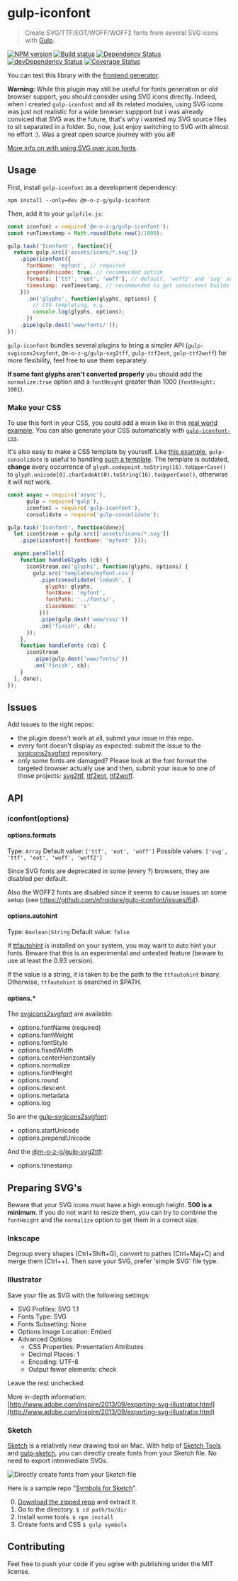 # gulp-iconfont

> Create SVG/TTF/EOT/WOFF/WOFF2 fonts from several SVG icons with [Gulp](http://gulpjs.com/).

[![NPM version](https://badge.fury.io/js/%40m-o-z-g%2Fgulp-iconfont.svg)](https://npmjs.org/package/@m-o-z-g/gulp-iconfont) [![Build status](https://secure.travis-ci.org/M-O-Z-G/gulp-iconfont.png)](https://travis-ci.org/M-O-Z-G/gulp-iconfont) [![Dependency Status](https://david-dm.org/m-o-z-g/gulp-iconfont.svg)](https://david-dm.org/m-o-z-g/gulp-iconfont) [![devDependency Status](https://david-dm.org/m-o-z-g/gulp-iconfont/dev-status.svg)](https://david-dm.org/m-o-z-g/gulp-iconfont#info=devDependencies) [![Coverage Status](https://coveralls.io/repos/github/M-O-Z-G/gulp-iconfont/badge.svg?branch=master)](https://coveralls.io/github/M-O-Z-G/gulp-iconfont?branch=master)

You can test this library with the
 [frontend generator](http://nfroidure.github.io/svgiconfont/).

**Warning:** While this plugin may still be useful for fonts generation or old browser
 support, you should consider using SVG icons directly. Indeed, when i created
 `gulp-iconfont` and all its related modules, using SVG icons was just not realistic
 for a wide browser suppport but i was already conviced that SVG was the
 future, that's why i wanted my SVG source files to sit separated in a folder.
 So, now, just enjoy switching to SVG with almost no effort :). Was a great
 open source journey with you all!

[More info on with using SVG over icon fonts](https://sarasoueidan.com/blog/icon-fonts-to-svg/).

## Usage

First, install `gulp-iconfont` as a development dependency:

```shell
npm install --only=dev @m-o-z-g/gulp-iconfont
```

Then, add it to your `gulpfile.js`:

```javascript
const iconfont = require('@m-o-z-g/gulp-iconfont');
const runTimestamp = Math.round(Date.now()/1000);

gulp.task('Iconfont', function(){
  return gulp.src(['assets/icons/*.svg'])
    .pipe(iconfont({
      fontName: 'myfont', // required
      prependUnicode: true, // recommended option
      formats: ['ttf', 'eot', 'woff'], // default, 'woff2' and 'svg' are available
      timestamp: runTimestamp, // recommended to get consistent builds when watching files
    }))
      .on('glyphs', function(glyphs, options) {
        // CSS templating, e.g.
        console.log(glyphs, options);
      })
    .pipe(gulp.dest('www/fonts/'));
});
```

`gulp-iconfont` bundles several plugins to bring a simpler API
 (`gulp-svgicons2svgfont`, `@m-o-z-g/gulp-svg2tff`, `gulp-ttf2eot`, `gulp-ttf2woff`)
 for more flexibility, feel free to use them separately.

 **If some font glyphs aren't converted properly** you should add the
  `normalize:true` option and a `fontHeight` greater than 1000
  (`fontHeight: 1001`).

### Make your CSS

To use this font in your CSS, you could add a mixin like in this
 [real world example](https://github.com/ChtiJS/chtijs.francejs.org/blob/master/documents/less/_icons.less).
 You can also generate your CSS automatically with
 [`gulp-iconfont-css`](https://github.com/backflip/gulp-iconfont-css).

It's also easy to make a CSS template by yourself. Like
 [this example](https://github.com/cognitom/symbols-for-sketch/blob/master/gulpfile.js#L17),
 `gulp-consolidate` is useful to handling
 [such a template](https://github.com/cognitom/symbols-for-sketch/blob/master/templates/fontawesome-style.css). The template is outdated, **change** every occurrence of `glyph.codepoint.toString(16).toUpperCase()` to `glyph.unicode[0].charCodeAt(0).toString(16).toUpperCase()`, otherwise it will not work.

```javascript
const async = require('async'),
      gulp = require('gulp'),
      iconfont = require('gulp-iconfont'),
      consolidate = require('gulp-consolidate');

gulp.task('Iconfont', function(done){
  let iconStream = gulp.src(['assets/icons/*.svg'])
    .pipe(iconfont({ fontName: 'myfont' }));

  async.parallel([
    function handleGlyphs (cb) {
      iconStream.on('glyphs', function(glyphs, options) {
        gulp.src('templates/myfont.css')
          .pipe(consolidate('lodash', {
            glyphs: glyphs,
            fontName: 'myfont',
            fontPath: '../fonts/',
            className: 's'
          }))
          .pipe(gulp.dest('www/css/'))
          .on('finish', cb);
      });
    },
    function handleFonts (cb) {
      iconStream
        .pipe(gulp.dest('www/fonts/'))
        .on('finish', cb);
    }
  ], done);
});
```

## Issues

Add issues to the right repos:
* the plugin doesn't work at all, submit your issue in this repo.
* every font doesn't display as expected: submit the issue to the
 [svgicons2svgfont](https://github.com/nfroidure/svgicons2svgfont) repository.
* only some fonts are damaged? Please look at the font format the targeted
 browser actually use and then, submit your issue to one of those projects:
 [svg2ttf](https://github.com/fontello/svg2ttf),
 [ttf2eot](https://github.com/fontello/ttf2eot),
 [ttf2woff](https://github.com/fontello/ttf2woff).

## API

### iconfont(options)

#### options.formats
Type: `Array`
Default value: `['ttf', 'eot', 'woff']`
Possible values: `['svg', 'ttf', 'eot', 'woff', 'woff2']`

Since SVG fonts are deprecated in some (every ?) browsers, they are disabled
 per default.

Also the WOFF2 fonts are disabled since it seems to cause issues on some setup
 (see https://github.com/nfroidure/gulp-iconfont/issues/64).

#### options.autohint
Type: `Boolean|String`
Default value: `false`

If [ttfautohint](http://www.freetype.org/ttfautohint/) is installed on your
 system, you may want to auto hint your fonts. Beware that this is an
 experimental and untested feature (beware to use at least the 0.93 version).

If the value is a string, it is taken to be the path to the `ttfautohint` binary.
 Otherwise, `ttfautohint` is searched in $PATH.

#### options.*

The [svgicons2svgfont](https://github.com/nfroidure/svgicons2svgfont#svgicons2svgfontoptions)
 are available:
* options.fontName (required)
* options.fontWeight
* options.fontStyle
* options.fixedWidth
* options.centerHorizontally
* options.normalize
* options.fontHeight
* options.round
* options.descent
* options.metadata
* options.log

So are the [gulp-svgicons2svgfont](https://github.com/nfroidure/gulp-svgicons2svgfont#svgicons2svgfontoptions):
* options.startUnicode
* options.prependUnicode

And the [@m-o-z-g/gulp-svg2ttf](https://github.com/m-o-z-g/gulp-svg2ttf#svg2ttfoptions):
* options.timestamp

## Preparing SVG's

Beware that your SVG icons must have a high enough height. **500 is a minimum**. If
 you do not want to resize them, you can try to combine the `fontHeight` and
 the `normalize` option to get them in a correct size.

### Inkscape
Degroup every shapes (Ctrl+Shift+G), convert to pathes (Ctrl+Maj+C)  and merge
 them (Ctrl++). Then save your SVG, prefer 'simple SVG' file type.

### Illustrator

Save your file as SVG with the following settings:

- SVG Profiles: SVG 1.1
- Fonts Type: SVG
- Fonts Subsetting: None
- Options Image Location: Embed
- Advanced Options
  - CSS Properties: Presentation Attributes
  - Decimal Places: 1
  - Encoding: UTF-8
  - Output fewer <tspan> elements: check

Leave the rest unchecked.

More in-depth information: [http://www.adobe.com/inspire/2013/09/exporting-svg-illustrator.html](http://www.adobe.com/inspire/2013/09/exporting-svg-illustrator.html)

### Sketch

[Sketch](http://bohemiancoding.com/sketch/) is a relatively new drawing tool on
 Mac. With help of [Sketch Tools](http://bohemiancoding.com/sketch/tool/) and
 [gulp-sketch](https://github.com/cognitom/gulp-sketch), you can directly create
 fonts from your Sketch file. No need to export intermediate SVGs.

![Directly create fonts from your Sketch file](https://github.com/cognitom/symbols-for-sketch/raw/master/images/webfonts.png)

Here is a sample repo "[Symbols for Sketch](https://github.com/cognitom/symbols-for-sketch)".

0. [Download the zipped repo](https://github.com/cognitom/symbols-for-sketch/archive/master.zip) and extract it.
0. Go to the directory. `$ cd path/to/dir`
0. Install some tools. `$ npm install`
0. Create fonts and CSS `$ gulp symbols`

## Contributing
Feel free to push your code if you agree with publishing under the MIT license.

